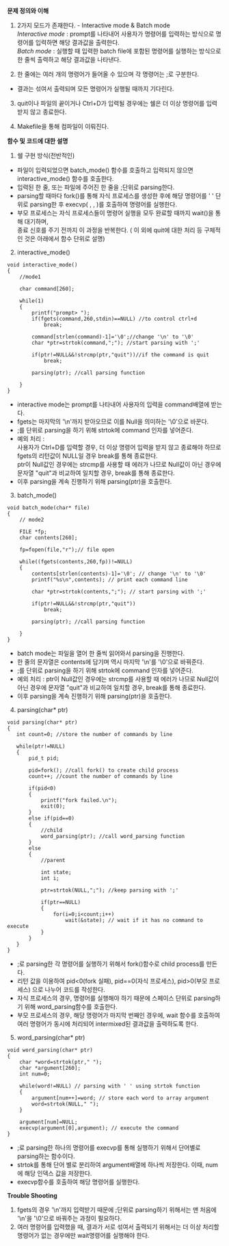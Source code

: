 **문제 정의와 이해**<br/>    


1. 2가지 모드가 존재한다. - Interactive mode & Batch mode  
*Interactive mode* :  prompt를 나타내어 사용자가 명령어를 입력하는 방식으로 명령어를 입력하면 해당 결과값을 출력한다.    
*Batch mode* : 실행할 때 입력한 batch file에 포함된 명령어를 실행하는 방식으로 한 줄씩 출력하고 해당 결과값을 나타낸다.  

2. 한 줄에는 여러 개의 명령어가 들어올 수 있으며 각 명령어는 ;로 구분한다.
- 결과는 섞여서 출력되며 모든 명령어가 실행될 때까지 기다린다.   

3. quit이나 파일의 끝이거나 Ctrl+D가 입력될 경우에는 쉘은 더 이상 명령어를 입력받지 않고 종료한다.  

4. Makefile을 통해 컴파일이 이뤄진다.<br/>        
       
   
**함수 및 코드에 대한 설명**<br />     
        
            
1) 쉘 구현 방식(전반적인)    

 - 파일이 입력되었으면 batch_mode() 함수를 호출하고 입력되지 않으면 interactive_mode() 함수를 호출한다.      
 - 입력된 한 줄, 또는 파일에 주어진 한 줄을 ;단위로 parsing한다.   
 - parsing할 때마다 fork()를 통해 자식 프로세스를 생성한 후에 해당 명령어를   ' ' 단위로 parsing한 후 execvp( , , )를 호출하여 명령어를 실행한다.   
 - 부모 프로세스는 자식 프로세스들이 명령어 실행을 모두 완료할 때까지 wait()을 통해 대기하며,   
종료 신호를 주기 전까지 이 과정을 반복한다. ( 이 외에 quit에 대한 처리 등 구체적인 것은 아래에서 함수 단위로 설명)<br />  

2) interactive_mode()    
```{.c}
void interactive_mode()  
{  
	//mode1  

	char command[260];  

	while(1)   
	{	 
		printf("prompt> ");  
		if(fgets(command,260,stdin)==NULL) //to control ctrl+d   
			break;  
		
		command[strlen(command)-1]='\0';//change '\n' to '\0'   
		char *ptr=strtok(command,";"); //start parsing with ';'		 
		
		if(ptr!=NULL&&!strcmp(ptr,"quit"))//if the command is quit  
			break;  

		parsing(ptr); //call parsing function  
				
	}
}
```    

 - interactive mode는 prompt를 나타내어 사용자의 입력을 command배열에 받는다.  
 - fgets는 마지막의 '\n'까지 받아오므로 이를 Null을 의미하는 '\0'으로 바꾼다.  
 - ;를 단위로 parsing을 하기 위해 strtok에 command 인자를 넣어준다.  
 - 예외 처리 :  
         사용자가 Ctrl+D를 입력할 경우, 더 이상 명령어 입력을 받지 않고 종료해야 하므로 fgets의 리턴값이 NULL일 경우 break를 통해 종료한다.  
         ptr이 Null값인 경우에는 strcmp를 사용할 때 에러가 나므로 Null값이 아닌 경우에 문자열 "quit"과 비교하여 일치할 경우, break를 통해 종료한다. 
 - 이후 parsing을 계속 진행하기 위해 parsing(ptr)을 호출한다.<br />  

3) batch_mode()
```{.c}
void batch_mode(char* file)
{
	// mode2

	FILE *fp;
	char contents[260];
	
	fp=fopen(file,"r");// file open
		
	while((fgets(contents,260,fp))!=NULL)
	{
		contents[strlen(contents)-1]='\0'; // change '\n' to '\0'
		printf("%s\n",contents); // print each command line

		char *ptr=strtok(contents,";"); // start parsing with ';'
		
		if(ptr!=NULL&&!strcmp(ptr,"quit"))
			break;

		parsing(ptr); //call parsing function
			
	}
}
```   

 - batch mode는 파일을 열어 한 줄씩 읽어와서 parsing을 진행한다.
 - 한 줄의 문자열은 contents에 담기며 역시 마지막 '\n'를 '\0'으로 바꿔준다.
 - ;를 단위로 parsing을 하기 위해 strtok에 command 인자를 넣어준다.  
 - 예외 처리 : ptr이 Null값인 경우에는 strcmp를 사용할 때 에러가 나므로 Null값이 아닌 경우에 문자열 "quit"과 비교하여 일치할 경우, break를 통해 종료한다. 
 - 이후 parsing을 계속 진행하기 위해 parsing(ptr)을 호출한다.<br />  

4) parsing(char* ptr)  
 ```{.c}
void parsing(char* ptr)
{
	int count=0; //store the number of commands by line

	while(ptr!=NULL)
	{
		pid_t pid;
		
		pid=fork(); //call fork() to create child process
		count++; //count the number of commands by line
				
		if(pid<0)
		{
			printf("fork failed.\n");
			exit(0);
		}
		else if(pid==0)
		{
			//child
			word_parsing(ptr); //call word_parsing function
		}
		else
		{
			//parent

			int state;
			int i;

			ptr=strtok(NULL,";"); //keep parsing with ';'

			if(ptr==NULL)
			{
				for(i=0;i<count;i++)
					wait(&state); // wait if it has no command to execute
			}
		}
	}
}
``` 
 
 - ;로 parsing한 각 명령어를 실행하기 위해서 fork()함수로 child process를 만든다.  
 - 리턴 값을 이용하여 pid<0(fork 실패), pid==0(자식 프로세스), pid>0(부모 프로세스) 으로 나누어 코드를 작성한다.  
 - 자식 프로세스의 경우, 명령어를 실행해야 하기 때문에 스페이스 단위로 parsing하기 위해 word_parsing함수를 호출한다.
 - 부모 프로세스의 경우, 해당 명령어가 마지막 번째인 경우에, wait 함수를 호출하여 여러 명령어가 동시에 처리되어 intermixed된 결과값을 출력하도록 한다.<br />  

5) word_parsing(char* ptr)
```{.c}
void word_parsing(char* ptr)
{
	char *word=strtok(ptr," ");
	char *argument[260];
	int num=0;

	while(word!=NULL) // parsing with ' ' using strtok function
	{
		argument[num++]=word; // store each word to array argument
		word=strtok(NULL," ");
	} 

	argument[num]=NULL;
	execvp(argument[0],argument); // execute the command
}
```   

 - ;로 parsing한 하나의 명령어를 execvp를 통해 실행하기 위해서 단어별로 parsing하는 함수이다.  
 - strtok를 통해 단어 별로 분리하여 argument배열에 하나씩 저장한다. 이때, num에 해당 인덱스 값을 저장한다.  
 - execvp함수를 호출하여 해당 명령어를 실행한다.<br />
  
**Trouble Shooting**  

1. fgets의 경우 '\n'까지 입력받기 때문에 ;단위로 parsing하기 위해서는 맨 처음에 '\n'을 '\0'으로 바꿔주는 과정이 필요하다.  
2. 여러 명령어를 입력했을 때, 결과가 서로 섞여서 출력되기 위해서는 더 이상 처리할 명령어가 없는 경우에만 wait명령어를 실행해야 한다.


                                            